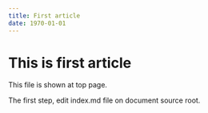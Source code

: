 ```yaml
---
title: First article
date: 1970-01-01
---
```


# This is first article

This file is shown at top page.

The first step, edit index.md file on document source root.